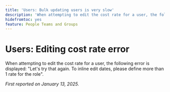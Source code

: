 ```yaml
---
title: 'Users: Bulk updating users is very slow'
description: 'When attempting to edit the cost rate for a user, the following error is displayed: "Lets try that again. To inline edit dates, please define more than 1 rate for the role".'
hidefromtoc: yes
feature: People Teams and Groups
---
```

# Users: Editing cost rate error

When attempting to edit the cost rate for a user, the following error is displayed: "Let's try that again. To inline edit dates, please define more than 1 rate for the role".

_First reported on January 13, 2025._
